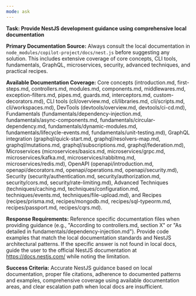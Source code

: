 ```yaml
---
mode: ask
---
```


**Task: Provide NestJS development guidance using comprehensive local documentation**

**Primary Documentation Source:** Always consult the local documentation in `node_modules/copilot-project/docs/nest.js` before suggesting any solution. This includes extensive coverage of core concepts, CLI tools, fundamentals, GraphQL, microservices, security, advanced techniques, and practical recipes.

**Available Documentation Coverage:** Core concepts (introduction.md, first-steps.md, controllers.md, modules.md, components.md, middlewares.md, exception-filters.md, pipes.md, guards.md, interceptors.md, custom-decorators.md), CLI tools (cli/overview.md, cli/libraries.md, cli/scripts.md, cli/workspaces.md), DevTools (devtools/overview.md, devtools/ci-cd.md), Fundamentals (fundamentals/dependency-injection.md, fundamentals/async-components.md, fundamentals/circular-dependency.md, fundamentals/dynamic-modules.md, fundamentals/lifecycle-events.md, fundamentals/unit-testing.md), GraphQL integration (graphql/quick-start.md, graphql/resolvers-map.md, graphql/mutations.md, graphql/subscriptions.md, graphql/federation.md), Microservices (microservices/basics.md, microservices/grpc.md, microservices/kafka.md, microservices/rabbitmq.md, microservices/redis.md), OpenAPI (openapi/introduction.md, openapi/decorators.md, openapi/operations.md, openapi/security.md), Security (security/authentication.md, security/authorization.md, security/cors.md, security/rate-limiting.md), Advanced Techniques (techniques/caching.md, techniques/configuration.md, techniques/events.md, techniques/file-upload.md), and Recipes (recipes/prisma.md, recipes/mongodb.md, recipes/sql-typeorm.md, recipes/passport.md, recipes/cqrs.md).

**Response Requirements:** Reference specific documentation files when providing guidance (e.g., "According to controllers.md, section X" or "As detailed in fundamentals/dependency-injection.md"). Provide code examples that match the local documentation standards and NestJS architectural patterns. If the specific answer is not found in local docs, guide the user to the official NestJS documentation at https://docs.nestjs.com/ while noting the limitation.

**Success Criteria:** Accurate NestJS guidance based on local documentation, proper file citations, adherence to documented patterns and examples, comprehensive coverage using available documentation areas, and clear escalation path when local docs are insufficient.
